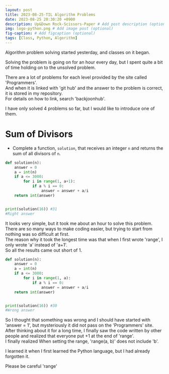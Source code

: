 ```yaml
---
layout: post
title: 2023-08-25-TIL Algorithm Problems
date: 2023-08-25 20:30:20 +0900
description: Up&Down Rock-Scissors-Paper # Add post description (optional)
img: logo-python.png # Add image post (optional)
fig-caption: # Add figcaption (optional)
tags: [Class, Python, Algorithm]
---
```


Algorithm problem solving started yesterday, and classes on it began.

Solving the problem is going on for an hour every day, but I spent quite a bit of time holding on to the unsolved problem.

There are a lot of problems for each level provided by the site called 'Programmers'.  
And when it is linked with 'git hub' and the answer to the problem is correct, it is stored in my repository.   
For details on how to link, search 'backjoonhub'.


I have only solved 4 problems so far, but I would like to introduce one of them.

<h1>Sum of Divisors</h1>

-  Complete a function, ```solution```, that receives an integer ```n``` and returns the sum of all divisors of ```n```.

```python
def solution(n):
    answer = 0
    a = int(n)
    if a <= 3000:
        for i in range(1, a+1):
            if a % i == 0:
                answer = answer + a/i
    return int(answer)


print(solution(16)) #31
#Right answer
```
It looks very simple, but it took me about an hour to solve this problem.  
There are so many ways to make coding easier, but trying to start from nothing was so difficult at first.  
The reason why it took the longest time was that when I first wrote 'range', I only wrote 'a' instead of 'a+1'.  
So all the results came out short of 1.
```python
def solution(n):
    answer = 0
    a = int(n)
    if a <= 3000:
        for i in range(1, a):
            if a % i == 0:
                answer = answer + a/i
    return int(answer)


print(solution(16)) #30
#Wrong answer
```
So I thought that something was wrong and I should have started with 'answer = 1', but mysteriously it did not pass on the 'Programmers' site.  
After thinking about it for a long time, I finally saw the code written by other people and realized that everyone put +1 at the end of 'range'.  
I finally realized When setting the range, 'range(a, b)' does not include 'b'.


I learned it when I first learned the Python language, but I had already forgotten it.

Please be careful 'range'